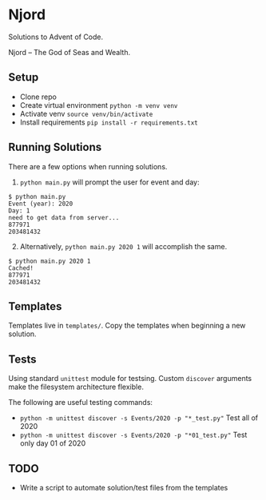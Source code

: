 # Njord
Solutions to Advent of Code.

Njord – The God of Seas and Wealth.

## Setup
- Clone repo
- Create virtual environment `python -m venv venv`
- Activate venv `source venv/bin/activate`
- Install requirements `pip install -r requirements.txt`

## Running Solutions
There are a few options when running solutions.


1) `python main.py` will prompt the user for event and day:


```
$ python main.py
Event (year): 2020
Day: 1
need to get data from server...
877971
203481432
```


2) Alternatively, `python main.py 2020 1` will accomplish the same.


```
$ python main.py 2020 1
Cached!
877971
203481432
```

## Templates
Templates live in `templates/`. Copy the templates when beginning a new solution.

## Tests
Using standard `unittest` module for testsing.
Custom `discover` arguments make the filesystem architecture flexible.


The following are useful testing commands:
- `python -m unittest discover -s Events/2020 -p "*_test.py"` Test all of 2020
- `python -m unittest discover -s Events/2020 -p "*01_test.py"` Test only day 01 of 2020

## TODO
- Write a script to automate solution/test files from the templates
